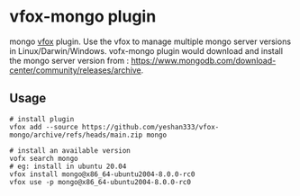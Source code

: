 # vfox-mongo plugin

mongo [vfox](https://github.com/version-fox) plugin. Use the vfox to manage multiple mongo server versions in Linux/Darwin/Windows. vofx-mongo plugin would download and install the mongo server version from : https://www.mongodb.com/download-center/community/releases/archive.

## Usage

```shell
# install plugin
vfox add --source https://github.com/yeshan333/vfox-mongo/archive/refs/heads/main.zip mongo

# install an available version
vofx search mongo
# eg: install in ubuntu 20.04
vfox install mongo@x86_64-ubuntu2004-8.0.0-rc0
vfox use -p mongo@x86_64-ubuntu2004-8.0.0-rc0
```
